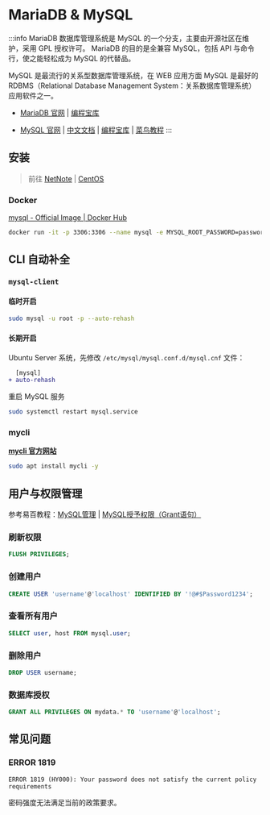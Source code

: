 # MariaDB & MySQL

:::info
MariaDB 数据库管理系统是 MySQL 的一个分支，主要由开源社区在维护，采用 GPL 授权许可。
MariaDB 的目的是全兼容 MySQL，包括 API 与命令行，使之能轻松成为 MySQL 的代替品。

MySQL 是最流行的关系型数据库管理系统，在 WEB 应用方面 MySQL 是最好的
RDBMS（Relational Database Management System：关系数据库管理系统）
应用软件之一。

- [MariaDB 官网](https://mariadb.org/)
  | [编程宝库](http://www.codebaoku.com/mariadb/mariadb-index.html)

- [MySQL 官网](https://www.mysql.com/cn/)
  | [中文文档](https://www.mysqlzh.com/)
  | [编程宝库](http://www.codebaoku.com/mysql/mysql-index.html)
  | [菜鸟教程](https://www.runoob.com/mysql/mysql-tutorial.html)
:::

## 安装

> 前往 [NetNote](https://net.note.yue.zone/coding/MariaDB/)
> | [CentOS](https://net.note.yue.zone/serve/CentOS/MariaDB/)

### Docker

[mysql - Official Image | Docker Hub](https://hub.docker.com/_/mysql)

```sh
docker run -it -p 3306:3306 --name mysql -e MYSQL_ROOT_PASSWORD=password -d mysql:latest
```

## CLI 自动补全

### `mysql-client`

#### 临时开启

```sh
sudo mysql -u root -p --auto-rehash
```

#### 长期开启

Ubuntu Server 系统，先修改 `/etc/mysql/mysql.conf.d/mysql.cnf` 文件：

```diff title="/etc/mysql/mysql.conf.d/mysql.cnf"
  [mysql]
+ auto-rehash
```

重启 MySQL 服务

```sh
sudo systemctl restart mysql.service
```

### mycli

**[mycli 官方网站](https://www.mycli.net/)**

```sh
sudo apt install mycli -y
```

## 用户与权限管理

参考易百教程：[MySQL管理](https://www.yiibai.com/mysql/administration.html)
| [MySQL授予权限（Grant语句）](https://www.yiibai.com/mysql/grant.html)

### 刷新权限

```sql
FLUSH PRIVILEGES;
```
### 创建用户

```sql
CREATE USER 'username'@'localhost' IDENTIFIED BY '!@#$Password1234';
```

### 查看所有用户

```sql
SELECT user, host FROM mysql.user;
```

### 删除用户

```sql
DROP USER username;
```

### 数据库授权

```sql
GRANT ALL PRIVILEGES ON mydata.* TO 'username'@'localhost';
```

## 常见问题

### ERROR 1819

```text
ERROR 1819 (HY000): Your password does not satisfy the current policy requirements
```

密码强度无法满足当前的政策要求。

